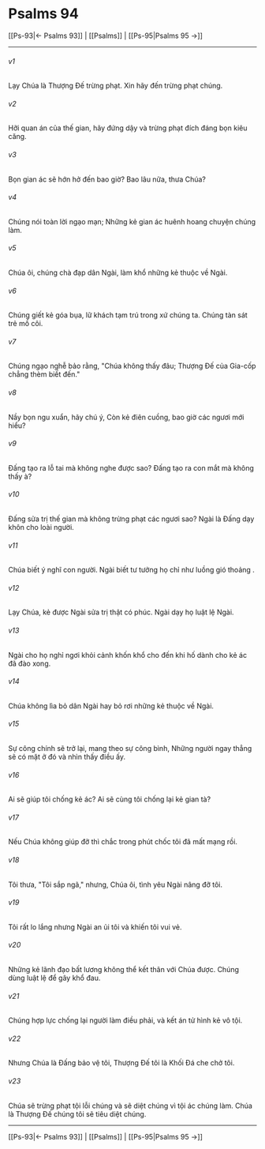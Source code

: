 # Psalms 94

[[Ps-93|← Psalms 93]] | [[Psalms]] | [[Ps-95|Psalms 95 →]]
***



###### v1 
Lạy Chúa là Thượng Đế trừng phạt. Xin hãy đến trừng phạt chúng. 

###### v2 
Hỡi quan án của thế gian, hãy đứng dậy và trừng phạt đích đáng bọn kiêu căng. 

###### v3 
Bọn gian ác sẽ hớn hở đến bao giờ? Bao lâu nữa, thưa Chúa? 

###### v4 
Chúng nói toàn lời ngạo mạn; Những kẻ gian ác huênh hoang chuyện chúng làm. 

###### v5 
Chúa ôi, chúng chà đạp dân Ngài, làm khổ những kẻ thuộc về Ngài. 

###### v6 
Chúng giết kẻ góa bụa, lữ khách tạm trú trong xứ chúng ta. Chúng tàn sát trẻ mồ côi. 

###### v7 
Chúng ngạo nghễ bảo rằng, "Chúa không thấy đâu; Thượng Đế của Gia-cốp chẳng thèm biết đến." 

###### v8 
Nầy bọn ngu xuẩn, hãy chú ý, Còn kẻ điên cuồng, bao giờ các ngươi mới hiểu? 

###### v9 
Đấng tạo ra lỗ tai mà không nghe được sao? Đấng tạo ra con mắt mà không thấy à? 

###### v10 
Đấng sửa trị thế gian mà không trừng phạt các ngươi sao? Ngài là Đấng dạy khôn cho loài người. 

###### v11 
Chúa biết ý nghĩ con người. Ngài biết tư tưởng họ chỉ như luồng gió thoảng . 

###### v12 
Lạy Chúa, kẻ được Ngài sửa trị thật có phúc. Ngài dạy họ luật lệ Ngài. 

###### v13 
Ngài cho họ nghỉ ngơi khỏi cảnh khốn khổ cho đến khi hố dành cho kẻ ác đã đào xong. 

###### v14 
Chúa không lìa bỏ dân Ngài hay bỏ rơi những kẻ thuộc về Ngài. 

###### v15 
Sự công chính sẽ trở lại, mang theo sự công bình, Những người ngay thẳng sẽ có mặt ở đó và nhìn thấy điều ấy. 

###### v16 
Ai sẽ giúp tôi chống kẻ ác? Ai sẽ cùng tôi chống lại kẻ gian tà? 

###### v17 
Nếu Chúa không giúp đỡ thì chắc trong phút chốc tôi đã mất mạng rồi. 

###### v18 
Tôi thưa, "Tôi sắp ngã," nhưng, Chúa ôi, tình yêu Ngài nâng đỡ tôi. 

###### v19 
Tôi rất lo lắng nhưng Ngài an ủi tôi và khiến tôi vui vẻ. 

###### v20 
Những kẻ lãnh đạo bất lương không thể kết thân với Chúa được. Chúng dùng luật lệ để gây khổ đau. 

###### v21 
Chúng hợp lực chống lại người làm điều phải, và kết án tử hình kẻ vô tội. 

###### v22 
Nhưng Chúa là Đấng bảo vệ tôi, Thượng Đế tôi là Khối Đá che chở tôi. 

###### v23 
Chúa sẽ trừng phạt tội lỗi chúng và sẽ diệt chúng vì tội ác chúng làm. Chúa là Thượng Đế chúng tôi sẽ tiêu diệt chúng.

***
[[Ps-93|← Psalms 93]] | [[Psalms]] | [[Ps-95|Psalms 95 →]]
